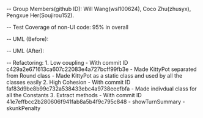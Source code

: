 -- Group Members(github ID): Will Wang(wsl100624), Coco Zhu(zhusyx), Pengxue Her(Soujirou152).

-- Test Coverage of non-UI code: 95% in overall 

-- UML (Before): 

-- UML (After):

-- Refactoring:
     1. Low coupling 
            - With commit ID c429a2e671613ca607c22083e4a727bcff99fb3e
            - Made KittyPot separated from Round class
            - Made KittyPot as a static class and used by all the classes easily
     2. High Cohesion
            - With commit ID faf83d9be8b99c732a538433ebc4a9738eeefbfa
            - Made indivdual class for all the Constants
     3. Extract methods
            - With commit ID 41e7effbcc2b280606f941fab8a5b4f9c795c848
            - showTurnSummary
            - skunkPenalty
